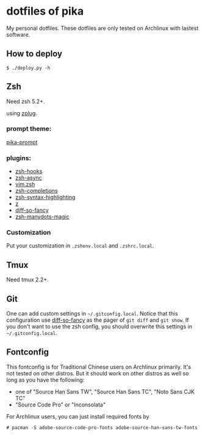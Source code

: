# dotfiles of pika

My personal dotfiles.
These dotfiles are only tested on Archlinux with lastest software.

## How to deploy
```
$ ./deploy.py -h
```

## Zsh

Need zsh 5.2+.

using [zplug](https://github.com/b4b4r07/zplug).

### prompt theme:
[pika-prompt](https://github.com/leomao/pika-prompt)

### plugins:

- [zsh-hooks](https://github.com/leomao/zsh-hooks)
- [zsh-async](https://github.com/mafredri/zsh-async)
- [vim.zsh](https://github.com/leomao/vim.zsh)
- [zsh-completions](https://github.com/zsh-users/zsh-completions)
- [zsh-syntax-highlighting](https://github.com/zsh-users/zsh-syntax-highlighting)
- [z](https://github.com/rupa/z)
- [diff-so-fancy](https://github.com/so-fancy/diff-so-fancy)
- [zsh-manydots-magic](https://github.com/knu/zsh-manydots-magic)

### Customization

Put your customization in `.zshenv.local` and `.zshrc.local`.

## Tmux

Need tmux 2.2+.

## Git

One can add custom settings in `~/.gitconfig.local`.
Notice that this configuration use [diff-so-fancy](https://github.com/so-fancy/diff-so-fancy)
as the pager of `git diff` and `git show`. If you don't want to use the
zsh config, you should overwrite this settings in `~/.gitconfig.local`.

## Fontconfig

This fontconfig is for Traditional Chinese users on Archlinux primarily.
It's not tested on other distros. But it should work on other distros as well
so long as you have the following:

- one of "Source Han Sans TW", "Source Han Sans TC", "Noto Sans CJK TC"
- "Source Code Pro" or "Inconsolata"

For Archlinux users, you can just install required fonts by
```console
# pacman -S adobe-source-code-pro-fonts adobe-source-han-sans-tw-fonts
```
